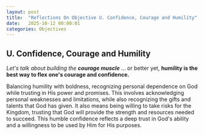 ```yaml
---
layout: post
title:  "Reflections On Objective U. Confidence, Courage and Humility"
date:   2025-10-12 00:00:01
categories: Objectives
---
```


## U. Confidence, Courage and Humility

*Let's talk about building the* ***courage muscle*** ... or better yet, **humility is the best way to flex one's courage and confidence.**

Balancing humility with boldness, recognizing personal dependence on God while trusting in His power and promises. This involves acknowledging personal weaknesses and limitations, while also recognizing the gifts and talents that God has given. It also means being willing to take risks for the Kingdom, trusting that God will provide the strength and resources needed to succeed. This humble confidence reflects a deep trust in God's ability and a willingness to be used by Him for His purposes.

